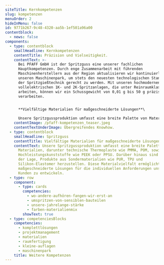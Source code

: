 ```yaml
---
siteTitle: Kernkompetenzen
slug: kompetenzen
menuOrder: 2
hideInMenu: false
id: 9771b267-9c48-4320-aa5b-1ef501a96a00
contentblock:
  - news: false
components:
  - type: contentblock
    smallHeadline: Kernkompetenzen
    contentTitle: Präzision und Vielseitigkeit.
    contentText: >-
      Bei PFAFF GmbH ist der Spritzguss eine unserer fachlichen
      Hauptkompetenzen. Durch enge Zusammenarbeit mit führenden
      Maschinenherstellern aus der Region aktualisieren wir kontinuierlich
      unseren Maschinenpark, um stets den neuesten technologischen Standards in
      der Spritzgießtechnik gerecht zu werden. Mit unseren hochmodernen
      vollelektrischen 1K- und 2K-Spritzanlagen, die unter Reinraumklasse 7
      arbeiten, können wir ein Schussgewicht von 0,01 g bis 50 g präzise
      verarbeiten.


      **Vielfältige Materialien für maßgeschneiderte Lösungen**\

      Unsere Spritzgussproduktion umfasst eine breite Palette von Materialien, darunter technische Thermoplaste wie PMMA, POM, sowie Hochleistungskunststoffe wie PEEK oder PPSU. Darüber hinaus sind wir in der Lage, Produkte aus Sondermaterialien wie PUR, TPU und Silikon-Elastomer herzustellen. Diese Materialvielfalt ermöglicht es uns, maßgeschneiderte Lösungen für die individuellen Anforderungen unserer Kunden zu entwickeln.
    contentImage: /pfaff-kompetenzen_teaser.jpeg
    contentTextUnderImage: Ü﻿bergreifendes Knowhow.
  - type: contentblock
    smallHeadline: Spritzguss
    contentTitle: Vielfältige Materialien für maßgeschneiderte Lösungen.
    contentText: Unsere Spritzgussproduktion umfasst eine breite Palette von
      Materialien, darunter technische Thermoplaste wie PMMA, POM, sowie
      Hochleistungskunststoffe wie PEEK oder PPSU. Darüber hinaus sind wir in
      der Lage, Produkte aus Sondermaterialien wie PUR, TPU und
      Silikon-Elastomer herzustellen. Diese Materialvielfalt ermöglicht es uns,
      maßgeschneiderte Lösungen für die individuellen Anforderungen unserer
      Kunden zu entwickeln.
  - type: row
    component:
      - type: cards
        competencies:
          - wo-andere-aufhören-fangen-wir-erst-an
          - umspritzen-von-sensiblen-bauteilen
          - unsere-jahrelange-stärke
          - farben-materialienmix
        showText: true
  - type: competenciesBlocks
    competencies:
      - komplettlösungen
      - projektmanagement
      - materialien
      - raumfertigung
      - kleine-auflagen
      - maschinenpark
    title: Weitere Kompetenzen
---
```

